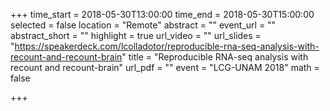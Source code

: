 +++
time_start = 2018-05-30T13:00:00
time_end = 2018-05-30T15:00:00
selected = false
location = "Remote"
abstract = ""
event_url = ""
abstract_short = ""
highlight = true
url_video = ""
url_slides = "https://speakerdeck.com/lcolladotor/reproducible-rna-seq-analysis-with-recount-and-recount-brain"
title = "Reproducible RNA-seq analysis with recount and recount-brain"
url_pdf = ""
event = "LCG-UNAM 2018"
math = false

+++

